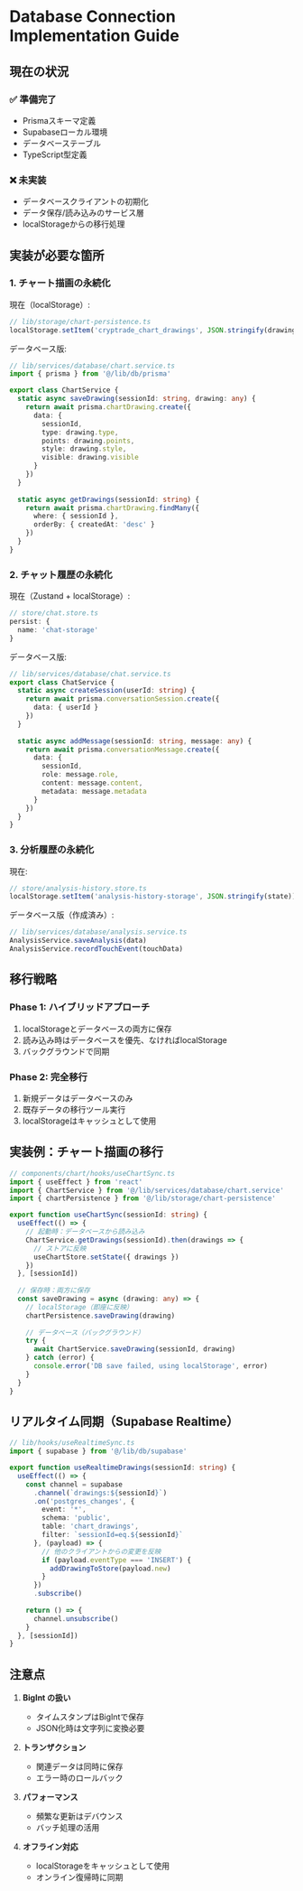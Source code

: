 # Database Connection Implementation Guide

## 現在の状況

### ✅ 準備完了
- Prismaスキーマ定義
- Supabaseローカル環境
- データベーステーブル
- TypeScript型定義

### ❌ 未実装
- データベースクライアントの初期化
- データ保存/読み込みのサービス層
- localStorageからの移行処理

## 実装が必要な箇所

### 1. **チャート描画の永続化**

現在（localStorage）:
```typescript
// lib/storage/chart-persistence.ts
localStorage.setItem('cryptrade_chart_drawings', JSON.stringify(drawings))
```

データベース版:
```typescript
// lib/services/database/chart.service.ts
import { prisma } from '@/lib/db/prisma'

export class ChartService {
  static async saveDrawing(sessionId: string, drawing: any) {
    return await prisma.chartDrawing.create({
      data: {
        sessionId,
        type: drawing.type,
        points: drawing.points,
        style: drawing.style,
        visible: drawing.visible
      }
    })
  }
  
  static async getDrawings(sessionId: string) {
    return await prisma.chartDrawing.findMany({
      where: { sessionId },
      orderBy: { createdAt: 'desc' }
    })
  }
}
```

### 2. **チャット履歴の永続化**

現在（Zustand + localStorage）:
```typescript
// store/chat.store.ts
persist: {
  name: 'chat-storage'
}
```

データベース版:
```typescript
// lib/services/database/chat.service.ts
export class ChatService {
  static async createSession(userId: string) {
    return await prisma.conversationSession.create({
      data: { userId }
    })
  }
  
  static async addMessage(sessionId: string, message: any) {
    return await prisma.conversationMessage.create({
      data: {
        sessionId,
        role: message.role,
        content: message.content,
        metadata: message.metadata
      }
    })
  }
}
```

### 3. **分析履歴の永続化**

現在:
```typescript
// store/analysis-history.store.ts
localStorage.setItem('analysis-history-storage', JSON.stringify(state))
```

データベース版（作成済み）:
```typescript
// lib/services/database/analysis.service.ts
AnalysisService.saveAnalysis(data)
AnalysisService.recordTouchEvent(touchData)
```

## 移行戦略

### Phase 1: ハイブリッドアプローチ
1. localStorageとデータベースの両方に保存
2. 読み込み時はデータベースを優先、なければlocalStorage
3. バックグラウンドで同期

### Phase 2: 完全移行
1. 新規データはデータベースのみ
2. 既存データの移行ツール実行
3. localStorageはキャッシュとして使用

## 実装例：チャート描画の移行

```typescript
// components/chart/hooks/useChartSync.ts
import { useEffect } from 'react'
import { ChartService } from '@/lib/services/database/chart.service'
import { chartPersistence } from '@/lib/storage/chart-persistence'

export function useChartSync(sessionId: string) {
  useEffect(() => {
    // 起動時：データベースから読み込み
    ChartService.getDrawings(sessionId).then(drawings => {
      // ストアに反映
      useChartStore.setState({ drawings })
    })
  }, [sessionId])
  
  // 保存時：両方に保存
  const saveDrawing = async (drawing: any) => {
    // localStorage（即座に反映）
    chartPersistence.saveDrawing(drawing)
    
    // データベース（バックグラウンド）
    try {
      await ChartService.saveDrawing(sessionId, drawing)
    } catch (error) {
      console.error('DB save failed, using localStorage', error)
    }
  }
}
```

## リアルタイム同期（Supabase Realtime）

```typescript
// lib/hooks/useRealtimeSync.ts
import { supabase } from '@/lib/db/supabase'

export function useRealtimeDrawings(sessionId: string) {
  useEffect(() => {
    const channel = supabase
      .channel(`drawings:${sessionId}`)
      .on('postgres_changes', {
        event: '*',
        schema: 'public',
        table: 'chart_drawings',
        filter: `sessionId=eq.${sessionId}`
      }, (payload) => {
        // 他のクライアントからの変更を反映
        if (payload.eventType === 'INSERT') {
          addDrawingToStore(payload.new)
        }
      })
      .subscribe()
      
    return () => {
      channel.unsubscribe()
    }
  }, [sessionId])
}
```

## 注意点

1. **BigInt の扱い**
   - タイムスタンプはBigIntで保存
   - JSON化時は文字列に変換必要

2. **トランザクション**
   - 関連データは同時に保存
   - エラー時のロールバック

3. **パフォーマンス**
   - 頻繁な更新はデバウンス
   - バッチ処理の活用

4. **オフライン対応**
   - localStorageをキャッシュとして使用
   - オンライン復帰時に同期